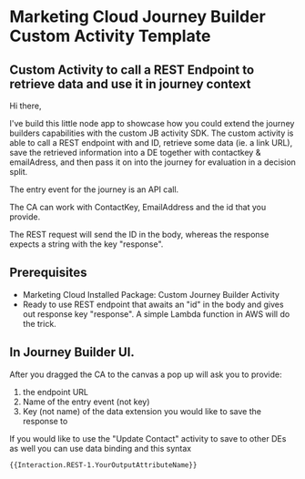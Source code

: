 # Marketing Cloud Journey Builder Custom Activity Template

## Custom Activity to call a REST Endpoint to retrieve data and use it in journey context

Hi there,

I've build this little node app to showcase how you could extend the journey builders capabilities with the custom JB activity SDK. The custom activity is able to call a REST endpoint with and ID, retrieve some data (ie. a link URL), save the retrieved information into a DE together with contactkey & emailAdress, and then pass it on into the journey for evaluation in a decision split.

The entry event for the journey is an API call. 

The CA can work with ContactKey, EmailAddress and the id that you provide.

The REST request will send the ID in the body, whereas the response expects a string with the key "response".

## Prerequisites 

* Marketing Cloud Installed Package: Custom Journey Builder Activity
* Ready to use REST endpoint that awaits an "id" in the body and gives out response key "response". A simple Lambda function in AWS will do the trick.

## In Journey Builder UI. 

After you dragged the CA to the canvas a pop up will ask you to provide: 

1. the endpoint URL
2. Name of the entry event (not key)
3. Key (not name) of the data extension you would like to save the response to

If you would like to use the "Update Contact" activity to save to other DEs as well you can use data binding and this syntax
```
{{Interaction.REST-1.YourOutputAttributeName}}
```

